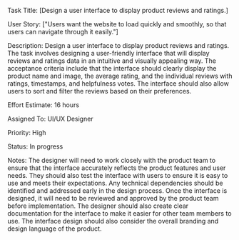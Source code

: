 Task Title: [Design a user interface to display product reviews and ratings.]

User Story: ["Users want the website to load quickly and smoothly, so that users can navigate through it easily."]

Description: Design a user interface to display product reviews and ratings. The task involves designing a user-friendly interface that will display reviews and ratings data in an intuitive and visually appealing way. The acceptance criteria include that the interface should clearly display the product name and image, the average rating, and the individual reviews with ratings, timestamps, and helpfulness votes. The interface should also allow users to sort and filter the reviews based on their preferences.

Effort Estimate: 16 hours

Assigned To: UI/UX Designer

Priority: High

Status: In progress

Notes: The designer will need to work closely with the product team to ensure that the interface accurately reflects the product features and user needs. They should also test the interface with users to ensure it is easy to use and meets their expectations. Any technical dependencies should be identified and addressed early in the design process. Once the interface is designed, it will need to be reviewed and approved by the product team before implementation. The designer should also create clear documentation for the interface to make it easier for other team members to use. The interface design should also consider the overall branding and design language of the product.




